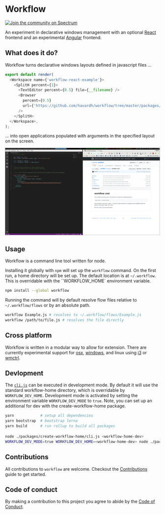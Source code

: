 # Workflow

[![Join the community on Spectrum](https://withspectrum.github.io/badge/badge.svg)](https://spectrum.chat/workflow)

An experiment in declarative windows management with an optional [React](packages/workflow-react)
frontend and an experimental [Angular](packages/workflow-angular) frontend.

## What does it do?

Workflow turns declarative windows layouts defined in javascript files ...

```javascript
export default render(
  <Workspace name={'workflow-react-example'}>
    <SplitH percent={1}>
      <TextEditor percent={0.5} file={__filename} />
      <Browser
        percent={0.5}
        url={'https://github.com/havardh/workflow/tree/master/packages/workflow-cmd'}
      />
    </SplitH>
  </Workspace>,
);
```

... into open applications populated with arguments in the specified layout on the screen.

![](github/readme-example.png)

## Usage

Workflow is a command line tool written for node.

Installing it globally with `npm` will set up the `workflow` command. On the first run, a home directory
will be set up. The default location is at `~/.workflow`. This is overridable with the ``WORKFLOW_HOME`
environment variable. 
```bash
npm install --global workflow
```

Running the command will by default resolve flow files relative to `~/.workflow/flows` or by
an absolute path.
```bash
workflow Example.js # resolves to ~/.workflow/flows/Example.js
workflow /path/to/file.js # resolves the file directly
```

## Cross platform

Workflow is written in a modular way to allow for extension. There are currently experimental support
for [osx](packages/workflow-wm-osx), [windows](packages/workflow-wm-windows), and linux using 
[i3](packages/workflow-wm-i3) or [wmctrl](packages/workflow-wm-wmctrl).

## Devlopment

The [`cli.js`](packages/workflow/src/cli.js) can be executed in development mode. By default
it will use the standard workflow-home directory, which is overridable by `WORKFLOW_DEV_HOME`.
Development mode is activated by setting the environment variable `WORKFLOW_DEV_MODE` to `true`.
Note, you can set up an additional <workflow-home> for dev with the create-workflow-home package.

```bash
yarn            # setup all dependencies
yarn bootstrap  # bootstrap lerna
yarn build      # run rollup to build all packages

node ./packages/create-workflow-home/cli.js <workflow-home-dev>
WORKFLOW_DEV_MODE=true WORKFLOW_DEV_HOME=<workflow-home-dev> node ./packages/workflow/cli.js Example.js
```

## Contributions

All contributions to `workflow` are welcome. Checkout the [Contributions](contributions.md) guide to get started.

## Code of conduct

By making a contribution to this project you agree to abide by the 
[Code of Conduct](code-of-conduct.md).
